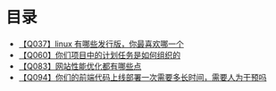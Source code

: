 # 目录
+ [【Q037】linux 有哪些发行版，你最喜欢哪一个](linux/38.html)
+ [【Q060】你们项目中的计划任务是如何组织的](micro-service/61.html)
+ [【Q083】网站性能优化都有哪些点](open/84.html)
+ [【Q094】你们的前端代码上线部署一次需要多长时间，需要人为干预吗](devops/95.html)
